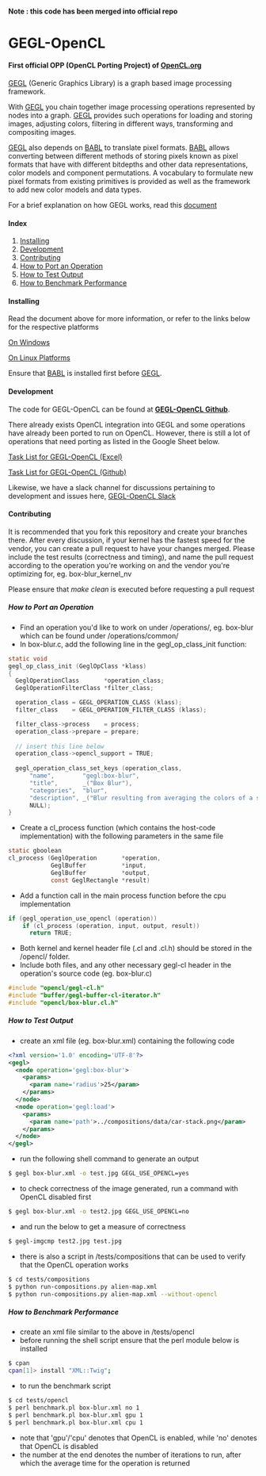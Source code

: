 #### Note : this code has been merged into official repo

# GEGL-OpenCL
#### First official OPP (OpenCL Porting Project) of [OpenCL.org](http://opencl.org)

[GEGL](http://gegl.org/) (Generic Graphics Library) is a graph based image processing framework.

With [GEGL](http://gegl.org/) you chain together image processing operations represented by nodes into a graph. [GEGL](http://gegl.org/) provides such operations for loading and storing images, adjusting colors, filtering in different ways, transforming and compositing images.

[GEGL](http://gegl.org/) also depends on [BABL](http://www.gegl.org/babl/) to translate pixel formats. [BABL](http://www.gegl.org/babl/) allows converting between different methods of storing pixels known as pixel formats that have with different bitdepths and other data representations, color models and component permutations. A vocabulary to formulate new pixel formats from existing primitives is provided as well as the framework to add new color models and data types.

For a brief explanation on how GEGL works, read this [document](https://onedrive.live.com/redir?resid=B05FBF0EF1DAF9A4!7923&authkey=!ALQ1C8VwMFWrtwc&ithint=file%2cdocx)

#### Index
1. [Installing](#installing)
2. [Development](#development)
3. [Contributing](#contributing)
4. [How to Port an Operation](#how-to-port-an-operation)
5. [How to Test Output](#how-to-test-output)
6. [How to Benchmark Performance](#how-to-benchmark-performance)



#### Installing

Read the document above for more information, or refer to the links below for the respective platforms

[On Windows](http://wiki.gimp.org/wiki/Hacking:Building/Windows)

[On Linux Platforms](http://wiki.gimp.org/wiki/Hacking:Building/Linux)

Ensure that [BABL](http://www.gegl.org/babl) is installed first before [GEGL](http://gegl.org).


#### Development

The code for GEGL-OpenCL can be found at **[GEGL-OpenCL Github](https://github.com/OpenCL/GEGL-OpenCL)**.

There already exists OpenCL integration into GEGL and some operations have already been ported to run on OpenCL. However, there is still a lot of operations that need porting as listed in the Google Sheet below.

[Task List for GEGL-OpenCL (Excel)](https://docs.google.com/spreadsheets/d/1gzgFiw-GVcLcENLLpPP0-LTQd_B4Zc1x4JCi95Girf8/edit?usp=drivesdk)

[Task List for GEGL-OpenCL (Github)](https://github.com/OpenCL/GEGL-OpenCL/issues)


Likewise, we have a slack channel for discussions pertaining to development and issues here, [GEGL-OpenCL Slack](https://gegl-opencl.slack.com/)


#### Contributing

It is recommended that you fork this repository and create your branches there. After every discussion, if your kernel has the fastest speed for the vendor, you can create a pull request to have your changes merged. Please include the test results (correctness and timing), and name the pull request according to the operation you're working on and the vendor you're optimizing for, eg. box-blur_kernel_nv

Please ensure that *make clean* is executed before requesting a pull request

##### How to Port an Operation

+ Find an operation you'd like to work on under /operations/, eg. box-blur which can be found under /operations/common/
+ In box-blur.c, add the following line in the gegl_op_class_init function:
```c
static void
gegl_op_class_init (GeglOpClass *klass)
{
  GeglOperationClass       *operation_class;
  GeglOperationFilterClass *filter_class;

  operation_class = GEGL_OPERATION_CLASS (klass);
  filter_class    = GEGL_OPERATION_FILTER_CLASS (klass);

  filter_class->process    = process;
  operation_class->prepare = prepare;
  
  // insert this line below
  operation_class->opencl_support = TRUE;
  
  gegl_operation_class_set_keys (operation_class,
      "name",        "gegl:box-blur",
      "title",       _("Box Blur"),
      "categories",  "blur",
      "description", _("Blur resulting from averaging the colors of a square neighbourhood."),
      NULL);
}
```
+ Create a cl_process function (which contains the host-code implementation) with the following parameters in the same file
```c
static gboolean
cl_process (GeglOperation       *operation,
            GeglBuffer          *input,
            GeglBuffer          *output,
            const GeglRectangle *result)
```
+ Add a function call in the main process function before the cpu implementation
```c
if (gegl_operation_use_opencl (operation))
    if (cl_process (operation, input, output, result))
      return TRUE;
```
+ Both kernel and kernel header file (.cl and .cl.h) should be stored in the /opencl/ folder.
+ Include both files, and any other necessary gegl-cl header in the operation's source code (eg. box-blur.c)
```c
#include "opencl/gegl-cl.h"
#include "buffer/gegl-buffer-cl-iterator.h"
#include "opencl/box-blur.cl.h"
```

##### How to Test Output
+ create an xml file (eg. box-blur.xml) containing the following code
```xml
<?xml version='1.0' encoding='UTF-8'?>
<gegl>
  <node operation='gegl:box-blur'>
    <params>
      <param name='radius'>25</param>
    </params>
  </node>
  <node operation='gegl:load'>
    <params>
      <param name='path'>../compositions/data/car-stack.png</param>
    </params>
  </node>
</gegl>
```
+ run the following shell command to generate an output
```sh
$ gegl box-blur.xml -o test.jpg GEGL_USE_OPENCL=yes
```
+ to check correctness of the image generated, run a command with OpenCL disabled first
```sh
$ gegl box-blur.xml -o test2.jpg GEGL_USE_OPENCL=no
```
+ and run the below to get a measure of correctness
```sh
$ gegl-imgcmp test2.jpg test.jpg
```
+ there is also a script in /tests/compositions that can be used to verify that the OpenCL operation works
```sh
$ cd tests/compositions
$ python run-compositions.py alien-map.xml
$ python run-compositions.py alien-map.xml --without-opencl
```

##### How to Benchmark Performance
+ create an xml file similar to the above in /tests/opencl
+ before running the shell script ensure that the perl module below is installed
```sh
$ cpan
cpan[1]> install "XML::Twig";
```
+ to run the benchmark script
```sh
$ cd tests/opencl
$ perl benchmark.pl box-blur.xml no 1
$ perl benchmark.pl box-blur.xml gpu 1
$ perl benchmark.pl box-blur.xml cpu 1
``` 
+ note that 'gpu'/'cpu' denotes that OpenCL is enabled, while 'no' denotes that OpenCL is disabled
+ the number at the end denotes the number of iterations to run, after which the average time for the operation is returned
